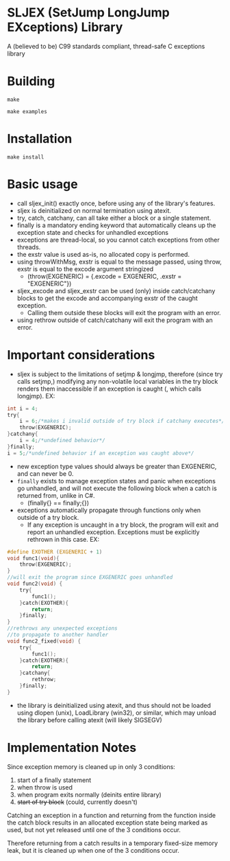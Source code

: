 # SLJEX (SetJump LongJump EXceptions) Library

A (believed to be) C99 standards compliant, thread-safe C exceptions library

# Building

`make`

`make examples`

# Installation

`make install`

# Basic usage

* call sljex_init() exactly once, before using any of the library's features.
* sljex is deinitialized on normal termination using atexit.
* try, catch, catchany, can all take either a block or a single statement.
* finally is a mandatory ending keyword that automatically cleans up the exception state and checks for unhandled exceptions
* exceptions are thread-local, so you cannot catch exceptions from other threads.
* the exstr value is used as-is, no allocated copy is performed.
* using throwWithMsg, exstr is equal to the message passed, using throw, exstr is equal to the excode argument stringized
  * (throw(EXGENERIC) = {.excode = EXGENERIC, .exstr = "EXGENERIC"})
* sljex_excode and sljex_exstr can be used (only) inside catch/catchany blocks to get the excode and accompanying exstr of the caught exception.
  * Calling them outside these blocks will exit the program with an error.
* using rethrow outside of catch/catchany will exit the program with an error.

# Important considerations

* sljex is subject to the limitations of setjmp & longjmp, therefore (since try calls setjmp,) modifying any non-volatile local variables in the try block renders them inaccessible if an exception is caught (, which calls longjmp).
EX:
```C
int i = 4;
try{
    i = 6;/*makes i invalid outside of try block if catchany executes*/
    throw(EXGENERIC);
}catchany{
    i = 4;/*undefined behavior*/
}finally;
i = 5;/*undefined behavior if an exception was caught above*/
```

* new exception type values should always be greater than EXGENERIC, and can never be 0.
* `finally` exists to manage exception states and panic when exceptions go unhandled, and will not execute the following block when a catch is returned from, unlike in C#.
  * (finally{} == finally;{})
* exceptions automatically propagate through functions only when outside of a try block.
  * If any exception is uncaught in a try block, the program will exit and report an unhandled exception. Exceptions must be explicitly rethrown in this case.
EX:
```C
#define EXOTHER (EXGENERIC + 1)
void func1(void){
    throw(EXGENERIC);
}
//will exit the program since EXGENERIC goes unhandled
void func2(void) {
    try{
        func1();
    }catch(EXOTHER){
        return;
    }finally;
}
//rethrows any unexpected exceptions
//to propagate to another handler
void func2_fixed(void) {
    try{
        func1();
    }catch(EXOTHER){
        return;
    }catchany{
        rethrow;
    }finally;
}
```

* the library is deinitialized using atexit, and thus should not be loaded using dlopen (unix), LoadLibrary (win32), or similar, which may unload the library before calling atexit (will likely SIGSEGV)

# Implementation Notes

Since exception memory is cleaned up in only 3 conditions:

1. start of a finally statement
2. when throw is used
3. when program exits normally (deinits entire library)
4. ~~start of try block~~ (could, currently doesn't)

Catching an exception in a function and returning from the function inside the catch block results in an allocated exception state being marked as used, but not yet released until one of the 3 conditions occur.

Therefore returning from a catch results in a temporary fixed-size memory leak, but it is cleaned up when one of the 3 conditions occur.
